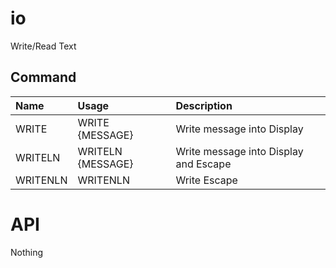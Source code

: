 # io
Write/Read Text

## Command
|Name|Usage|Description|
|:--|:--|:--|
|WRITE|WRITE {MESSAGE}|Write message into Display|
|WRITELN|WRITELN {MESSAGE}|Write message into Display and Escape|
|WRITENLN|WRITENLN|Write Escape|

# API
Nothing